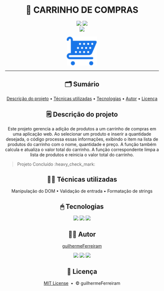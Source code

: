 # <h1 align="center">🛒 CARRINHO DE COMPRAS</h1>

<p align="center"><a href="https://github.com/guilhermeFerreiram/Carrinho-de-Compras/blob/main/LICENSE"><img src="https://img.shields.io/github/license/guilhermeFerreiram/Carrinho-de-Compras?labelColor=323330"/></a> <img src="https://img.shields.io/badge/JavaScript-323330?style=flat&logo=javascript&logoColor=F7DF1E"/> <br> <a href="https://carrinho-de-compras-inky-delta.vercel.app/"><img src="https://img.shields.io/badge/Visite_o_site_aqui-993399"/></a></p>

<p align="center"><img src="https://github.com/guilhermeFerreiram/Carrinho-de-Compras/blob/main/assets/icone-carrinho.svg" width="100px"/></p>

---

<h2 align="center">🗂 Sumário</h2>
<p align="center">
  <a href="#descricao">Descrição do projeto</a> &bull; 
   <a href="#tecnicas">Técnicas utilizadas</a> &bull;
   <a href="#tecnologias">Tecnologias</a> &bull; 
  <a href="#autor">Autor</a> &bull; 
  <a href="#licenca">Licença</a>
</p>

<h2 align="center" id="descricao">🗒 Descrição do projeto</h2>
<p align="center">Este projeto gerencia a adição de produtos a um carrinho de compras em uma aplicação web. Ao selecionar um produto e inserir a quantidade desejada, o código processa essas informações, exibindo o item na lista de produtos do carrinho com o nome, quantidade e preço. A função também calcula e atualiza o valor total do carrinho. A função correspondente limpa a lista de produtos e reinicia o valor total do carrinho.</p>
<blockquote> Projeto Concluído :heavy_check_mark:</blockquote>

<h2 align="center" id="tecnicas">👨‍💻 Técnicas utilizadas</h2>
<p align="center">
Manipulação do DOM &bull; Validação de entrada &bull; Formatação de strings
</p>

<h2 align="center" id="tecnologias">🖱 Tecnologias</h2>
<p align="center"><img src="https://img.shields.io/badge/JavaScript-323330?style=flat&logo=javascript&logoColor=F7DF1E"/> <img src="https://img.shields.io/badge/HTML5-323330?logo=html5"/> <img src="https://img.shields.io/badge/CSS3-323330?logo=css3"/></p>

<h2 align="center" id="autor">🙋‍♂️ Autor</h2>
<p align="center"><a href="https://github.com/guilhermeFerreiram">guilhermeFerreiram</a></p>
<p align="center"><a href="https://www.linkedin.com/in/guilherme-f-souza/"><img src="https://img.shields.io/badge/LinkedIn-0077B5?style=flat&logo=linkedin&logoColor=white"/></a> <a href="https://discord.com/"><img src="https://img.shields.io/badge/Discord-7289DA?style=flat&logo=discord&logoColor=white"/></a> <a href="mailto:guil.ferreiram@gmail.com?subject=Hello"><img src="https://img.shields.io/badge/Gmail-D14836?style=flat&logo=gmail&logoColor=white"/></a></p>

<h2 align="center" id="licenca">📃 Licença</h2>
<p align="center"><a href="https://github.com/guilhermeFerreiram/Carrinho-de-Compras/blob/main/LICENSE">MIT License</a> &nbsp;&bull;&nbsp; &copy; guilhermeFerreiram</p>
